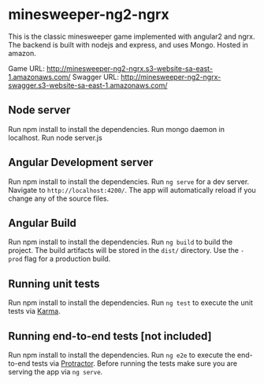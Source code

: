 # minesweeper-ng2-ngrx

This is the classic minesweeper game implemented with angular2 and ngrx. 
The backend is built with nodejs and express, and uses Mongo.
Hosted in amazon.

Game URL: http://minesweeper-ng2-ngrx.s3-website-sa-east-1.amazonaws.com/
Swagger URL: http://minesweeper-ng2-ngrx-swagger.s3-website-sa-east-1.amazonaws.com/

## Node server

Run npm install to install the dependencies.
Run mongo daemon in localhost.
Run node server.js

## Angular Development server

Run npm install to install the dependencies.
Run `ng serve` for a dev server. Navigate to `http://localhost:4200/`. The app will automatically reload if you change any of the source files.

## Angular Build

Run npm install to install the dependencies.
Run `ng build` to build the project. The build artifacts will be stored in the `dist/` directory. Use the `-prod` flag for a production build.

## Running unit tests

Run npm install to install the dependencies.
Run `ng test` to execute the unit tests via [Karma](https://karma-runner.github.io).

## Running end-to-end tests [not included]

Run npm install to install the dependencies.
Run `ng e2e` to execute the end-to-end tests via [Protractor](http://www.protractortest.org/).
Before running the tests make sure you are serving the app via `ng serve`.
